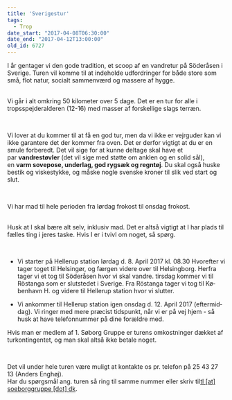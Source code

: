 ```yaml
---
title: 'Sverigestur'
tags:
  - Trop
date_start: "2017-04-08T06:30:00"
date_end: "2017-04-12T13:00:00"
old_id: 6727
---
```

I år gentager vi den gode tradition, et scoop af en vandretur på Söderåsen i Sverige. Turen vil komme til at indeholde udfordringer for både store som små, flot natur, socialt sammenværd og massere af hygge.

<br />Vi går i alt omkring 50 kilometer over 5 dage. Det er en tur for alle i tropsspejderalderen (12-16) med masser af forskellige slags terræn.

<p lang="da-DK">&nbsp;</p>

Vi lover at du kommer til at få en god tur, men da vi ikke er vejrguder kan vi ikke garantere det der kommer fra oven. Det er derfor vigtigt at du er en smule forberedt. Det vil sige for at kunne deltage&nbsp;skal&nbsp;have et par&nbsp;**vandrestøvler**&nbsp;(det vil sige med støtte om anklen og en solid sål), en&nbsp;**varm sovepose, underlag, god rygsæk og regntøj**.&nbsp;Du skal også huske bestik og viskestykke, og måske nogle svenske kroner til slik ved start og slut.

&nbsp;

Vi har mad til hele perioden fra lørdag frokost til onsdag frokost.

<br />Husk at I&nbsp;skal bære&nbsp;alt selv, inklusiv mad.&nbsp;Det er altså vigtigt at I har plads til fælles ting i jeres taske. Hvis I er i tvivl&nbsp;om noget, så&nbsp;spørg.

&nbsp;

<ul><li><p lang="da-DK">Vi starter på Hellerup station lørdag d. 8. April 2017 kl. 08.30 Hvorefter vi tager toget til Helsingør, og færgen videre over til Helsingborg. Herfra tager vi et tog til Söderåsen hvor vi skal vandre. tirsdag kommer vi til Röstanga som er slutstedet i Sverige. Fra Röstanga tager vi tog til København H. og videre til Hellerup station hvor vi slutter.</p></li><li><p lang="da-DK">Vi ankommer til Hellerup station igen onsdag d. 12. April 2017 (eftermiddag). Vi ringer med mere præcist tidspunkt, når vi er på vej hjem - så husk at have telefonnummer på dine forældre med.</p></li></ul><p lang="da-DK">Hvis man er medlem af 1. Søborg Gruppe er turens omkostninger dækket af turkontingentet, og man skal altså ikke betale noget.</p>

&nbsp;

Det vil under hele turen være muligt at kontakte os pr. telefon på 25 43 27 13 (Anders Enghøj).<br />Har du spørgsmål ang. turen så ring til samme nummer eller skriv til[](mailto:tl%40soeborggruppe.dk)[tl [at] soeborggruppe [dot] dk](mailto:tl%40soeborggruppe.dk).